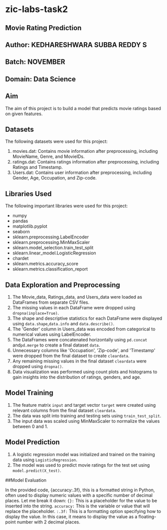 # zic-labs-task2

## Movie Rating Prediction

## Author: KEDHARESHWARA SUBBA REDDY S

## Batch: NOVEMBER

## Domain: Data Science

## Aim

The aim of this project is to build a model that predicts movie ratings based on given features.

## Datasets

The following datasets were used for this project:

1. movies.dat: Contains movie information after preprocessing, including MovieName, Genre, and MovieIDs.
2. ratings.dat: Contains ratings information after preprocessing, including Ratings and Timestamp.
3. Users.dat: Contains user information after preprocessing, including Gender, Age, Occupation, and Zip-code.

## Libraries Used

The following important libraries were used for this project:

- numpy
- pandas
- matplotlib.pyplot
- seaborn
- sklearn.preprocessing.LabelEncoder
- sklearn.preprocessing.MinMaxScaler
- sklearn.model_selection.train_test_split
- sklearn.linear_model.LogisticRegression
- chardet
- sklearn.metrics.accuracy_score
- sklearn.metrics.classification_report

## Data Exploration and Preprocessing

1. The Movie_data, Ratings_data, and Users_data were loaded as DataFrames from separate CSV files.
2. The missing values in each DataFrame were dropped using `dropna(inplace=True)`.
3. The shape and descriptive statistics for each DataFrame were displayed using `data.shape`,`data.info` and `data.describe()`.
4. The 'Gender' column in Users_data was encoded from categorical to numerical values using LabelEncoder.
5. The DataFrames were concatenated horizontally using `pd.concat` and`pd.merge` to create a final dataset `data`.
6. Unnecessary columns like 'Occupation', 'Zip-code', and 'Timestamp' were dropped from the final dataset to create `cleardata`.
7. Any remaining missing values in the final dataset `cleardata` were dropped using `dropna()`.
8. Data visualization was performed using count plots and histograms to gain insights into the distribution of ratings, genders, and age.

## Model Training

1. The feature matrix `input` and target vector `target` were created using relevant columns from the final dataset `cleardata`.
2. The data was split into training and testing sets using `train_test_split`.
3. The input data was scaled using MinMaxScaler to normalize the values between 0 and 1.

## Model Prediction

1. A logistic regression model was initialized and trained on the training data using `LogisticRegression`.
2. The model was used to predict movie ratings for the test set using `model.predict(X_test)`.

##Model Evaluation

In the provided code, {accuracy:.3f}, this is a formatted string in Python, often used to display numeric values with a specific number of decimal places. Let me break it down:
`{}:` This is a placeholder for the value to be inserted into the string.
`accuracy:` This is the variable or value that will replace the placeholder.
`:.3f:` This is a formatting option specifying how to display the value. In this case, it means to display the value as a floating-point number with 2 decimal places.
